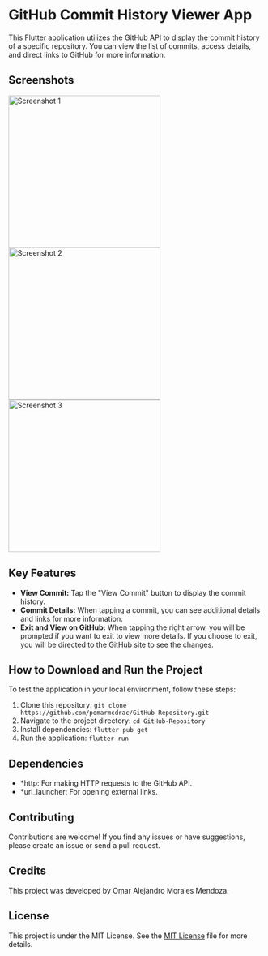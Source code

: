 # GitHub Commit History Viewer App

This Flutter application utilizes the GitHub API to display the commit history of a specific repository. You can view the list of commits, access details, and direct links to GitHub for more information.

## Screenshots

<img src="https://github.com/pomarmcdrac/GitHub-Repository/assets/99893187/64abd413-335f-4203-8fc9-0c484bcc285d" alt="Screenshot 1" width="300"/>
<img src="https://github.com/pomarmcdrac/GitHub-Repository/assets/99893187/25cd5efd-5742-4ff5-8f71-af87114381b7" alt="Screenshot 2" width="300"/>
<img src="https://github.com/pomarmcdrac/GitHub-Repository/assets/99893187/9f2da6ee-cfee-4140-8d13-94410fd6c8cd" alt="Screenshot 3" width="300"/>

## Key Features

- **View Commit:** Tap the "View Commit" button to display the commit history.
- **Commit Details:** When tapping a commit, you can see additional details and links for more information.
- **Exit and View on GitHub:** When tapping the right arrow, you will be prompted if you want to exit to view more details. If you choose to exit, you will be directed to the GitHub site to see the changes.

## How to Download and Run the Project

To test the application in your local environment, follow these steps:

1. Clone this repository: `git clone https://github.com/pomarmcdrac/GitHub-Repository.git`
2. Navigate to the project directory: `cd GitHub-Repository`
3. Install dependencies: `flutter pub get`
4. Run the application: `flutter run`

## Dependencies

- *http: For making HTTP requests to the GitHub API.
- *url_launcher: For opening external links.

## Contributing

Contributions are welcome! If you find any issues or have suggestions, please create an issue or send a pull request.

## Credits

This project was developed by Omar Alejandro Morales Mendoza.

## License

This project is under the MIT License. See the [MIT License](LICENSE) file for more details.
